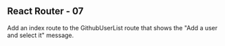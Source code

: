 ## React Router - 07

Add an index route to the GithubUserList route that shows the "Add a user and select it" message.